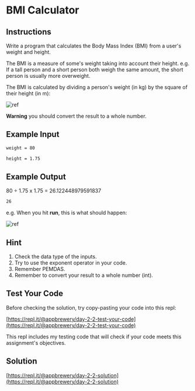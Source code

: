 # BMI Calculator

## Instructions

Write a program that calculates the Body Mass Index (BMI) from a user's weight and height.

The BMI is a measure of some's weight taking into account their height. e.g. If a tall person and a short person both weigh the same amount, the short person is usually more overweight.

The BMI is calculated by dividing a person's weight (in kg) by the square of their height (in m):

![ref](https://cdn.fs.teachablecdn.com/jKHjnLrNQjqzdz3MTMyv)

**Warning** you should convert the result to a whole number.

## Example Input

```txt
weight = 80
```

```txt
height = 1.75
```

## Example Output

80 ÷ 1.75 x 1.75 =  26.122448979591837

```txt
26
```

e.g. When you hit **run**, this is what should happen:  

![ref](https://cdn.fs.teachablecdn.com/wmjVjddeSmGj0QVtOUrE)

## Hint

1. Check the data type of the inputs.
2. Try to use the exponent operator in your code.
3. Remember PEMDAS.
4. Remember to convert your result to a whole number (int).

## Test Your Code

Before checking the solution, try copy-pasting your code into this repl:

[https://repl.it/@appbrewery/day-2-2-test-your-code](https://repl.it/@appbrewery/day-2-2-test-your-code)

This repl includes my testing code that will check if your code meets this assignment's objectives.

## Solution

[https://repl.it/@appbrewery/day-2-2-solution](https://repl.it/@appbrewery/day-2-2-solution)
